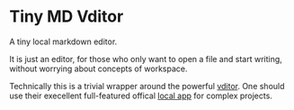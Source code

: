 # Tiny MD Vditor

A tiny local markdown editor.

It is just an editor, for those who only want to open a file and start writing, without worrying about concepts of workspace.

Technically this is a trivial wrapper around the powerful [vditor](https://github.com/Vanessa219/vditor). One should use their execellent full-featured offical [local app](https://github.com/siyuan-note/siyuan) for complex projects.